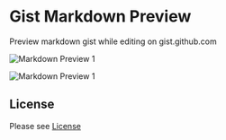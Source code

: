 Gist Markdown Preview
======================

Preview markdown gist while editing on gist.github.com

![Markdown Preview 1](https://lh4.googleusercontent.com/-HpEwglOsimg/UJAuieD-9LI/AAAAAAAAI_s/XzDpuhAsfi8/s640/rsz_gist1.png)

![Markdown Preview 1](https://lh4.googleusercontent.com/-Q1j0FHM5Eu0/UJAuijNlhzI/AAAAAAAAI_o/CaHZKVNNCFM/s640/rsz_gist3.png)

License
-------
Please see [License](https://github.com/revathskumar/gist-markdown-preview/License)

